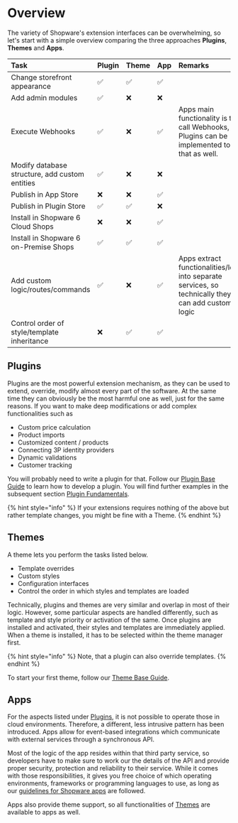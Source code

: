 # Overview

The variety of Shopware's extension interfaces can be overwhelming, so let's start with a simple overview comparing the three approaches **Plugins**, **Themes** and **Apps**.

| Task | Plugin | Theme | App | Remarks |
| :--- | :--- | :--- | :--- | :--- |
| Change storefront appearance | ✅ | ✅ | ✅ |  |
| Add admin modules | ✅ | ❌ | ❌ |  |
| Execute Webhooks | ✅ | ❌ | ✅ | Apps main functionality is to call Webhooks, but Plugins can be implemented to do that as well. |
| Modify database structure, add custom entities | ✅ | ❌ | ❌ |  |
| Publish in App Store | ❌ | ❌ | ✅ |  |
| Publish in Plugin Store | ✅ | ✅ | ❌ |  |
| Install in Shopware 6 Cloud Shops | ❌ | ❌ | ✅ |  |
| Install in Shopware 6 on-Premise Shops | ✅ | ✅ | ✅ |  |
| Add custom logic/routes/commands | ✅ | ❌ | ✅ | Apps extract functionalities/logic into separate services, so technically they can add custom logic |
| Control order of style/template inheritance | ❌ | ✅ | ✅ |  |

## Plugins

Plugins are the most powerful extension mechanism, as they can be used to extend, override, modify almost every part of the software. At the same time they can obviously be the most harmful one as well, just for the same reasons. If you want to make deep modifications or add complex functionalities such as

* Custom price calculation
* Product imports
* Customized content / products
* Connecting 3P identity providers
* Dynamic validations
* Customer tracking

You will probably need to write a plugin for that. Follow our [Plugin Base Guide](plugins/plugin-base-guide.md) to learn how to develop a plugin. You will find further examples in the subsequent section [Plugin Fundamentals](plugins/plugin-fundamentals/).

{% hint style="info" %}
If your extensions requires nothing of the above but rather template changes, you might be fine with a Theme.
{% endhint %}

## Themes

A theme lets you perform the tasks listed below.

* Template overrides
* Custom styles
* Configuration interfaces
* Control the order in which styles and templates are loaded

Technically, plugins and themes are very similar and overlap in most of their logic. However, some particular aspects are handled differently, such as template and style priority or activation of the same. Once plugins are installed and activated, their styles and templates are immediately applied. When a theme is installed, it has to be selected within the theme manager first.

{% hint style="info" %}
Note, that a plugin can also override templates.
{% endhint %}

To start your first theme, follow our [Theme Base Guide](themes/theme-base-guide.md).

## Apps

For the aspects listed under [Plugins](overview.md#plugins), it is not possible to operate those in cloud environments. Therefore, a different, less intrusive pattern has been introduced. Apps allow for event-based integrations which communicate with external services through a synchronous API.

Most of the logic of the app resides within that third party service, so developers have to make sure to work our the details of the API and provide proper security, protection and reliability to their service. While it comes with those responsibilities, it gives you free choice of which operating environments, frameworks or programming languages to use, as long as our [guidelines for Shopware apps](apps/app-base-guide.md) are followed.

Apps also provide theme support, so all functionalities of [Themes](overview.md#themes) are available to apps as well.

